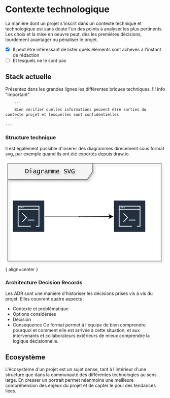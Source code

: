 # Contexte technologique

La manière dont un projet s'inscrit dans un contexte technique et technologique est sans doute l'un des points à analyser les plus pertinents. Les choix et la mise en oeuvre peut, dès les premières décisions, lourdement avantager ou pénaliser le projet.

- [x] Il peut être intéressant de lister quels éléments sont achevés à l'instant de rédaction
- [ ] Et lesquels ne le sont pas

## Stack actuelle

Présentez dans les grandes lignes les différentes briques techniques. 
!!! info "Important"

        ```
        Bien vérifier quelles informations peuvent être sorties du contexte projet et lesquelles sont confidentielles
        ```
    ---
### Structure technique

Il est également possible d'insérer des diagrammes direcement sous format svg, par exemple quand ils ont été exportés depuis draw.io.

![alt text](./assets/images/exemple.drawio.svg){ align=center }

### Architecture Decision Records

Les ADR sont une manière d'historiser les décisions prises vis à vis du projet. Elles couvrent quatre aspects : 
* Contexte et problématique
* Options considérées
* Décision
* Conséquence
Ce format permet à l'équipe de bien comprendre pourquoi et comment elle est arrivée à cette situation, et aux intervenants et collaborateurs extérieurs de mieux comprendre la logique décisionnelle.

## Ecosystème 

L'écosystème d'un projet est un sujet dense, tant à l'intérieur d'une structure que dans la communauté des différentes technologies au sens large. En dresser un portrait permet néanmoins une meilleure compréhension des enjeux du projet et de capter le poul des tendances liées.


